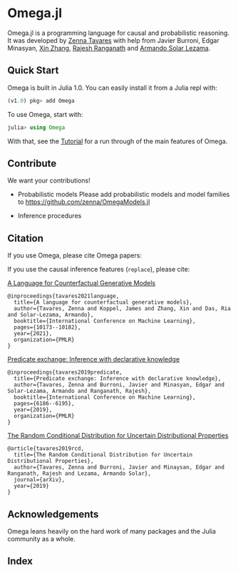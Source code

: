 # Omega.jl

Omega.jl is a programming language for causal and probabilistic reasoning.
It was developed by [Zenna Tavares](http://zenna.org) with help from Javier Burroni, Edgar Minasyan, [Xin Zhang](http://people.csail.mit.edu/xzhang/), [Rajesh Ranganath](https://cims.nyu.edu/~rajeshr/) and [Armando Solar Lezama](https://people.csail.mit.edu/asolar/).

## Quick Start

Omega is built in Julia 1.0.  You can easily install it from a Julia repl with:

```julia
(v1.0) pkg> add Omega
```

To use Omega, start with:

```julia
julia> using Omega
```

With that, see the [Tutorial](basictutorial.md) for a run through of the main features of Omega. 

## Contribute

We want your contributions!

- Probabilistic models
Please add probabilistic models and model families to https://github.com/zenna/OmegaModels.jl

- Inference procedures

## Citation
If you use Omega, please cite Omega papers:



If you use the causal inference features (`replace`), please cite:

[A Language for Counterfactual Generative Models](http://www.zenna.org/publications/causal.pdf)

```
@inproceedings{tavares2021language,
  title={A language for counterfactual generative models},
  author={Tavares, Zenna and Koppel, James and Zhang, Xin and Das, Ria and Solar-Lezama, Armando},
  booktitle={International Conference on Machine Learning},
  pages={10173--10182},
  year={2021},
  organization={PMLR}
}
```
[Predicate exchange: Inference with declarative knowledge](http://www.zenna.org/publications/icmlsoft.pdf)

```
@inproceedings{tavares2019predicate,
  title={Predicate exchange: Inference with declarative knowledge},
  author={Tavares, Zenna and Burroni, Javier and Minasyan, Edgar and Solar-Lezama, Armando and Ranganath, Rajesh},
  booktitle={International Conference on Machine Learning},
  pages={6186--6195},
  year={2019},
  organization={PMLR}
}

```
[The Random Conditional Distribution for Uncertain Distributional Properties](http://www.zenna.org/publications/rcd.pdf)

```
@article{tavares2019rcd,
  title={The Random Conditional Distribution for Uncertain Distributional Properties},
  author={Tavares, Zenna and Burroni, Javier and Minaysan, Edgar and Ranganath, Rajesh and Lezama, Armando Solar},
  journal={arXiv},
  year={2019}
}
```


## Acknowledgements

Omega leans heavily on the hard work of many packages and the Julia community as a whole.

## Index

```@contents
```

```@index
```
